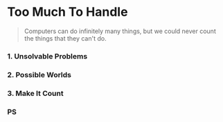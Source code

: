 
# Too Much To Handle

> Computers can do infinitely many things, but we could never count the things that they can't do.

### 1. Unsolvable Problems

### 2. Possible Worlds

### 3.  Make It Count

### PS
